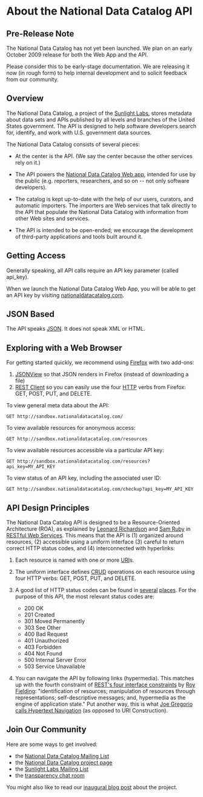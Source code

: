 # About the National Data Catalog API

## Pre-Release Note

The National Data Catalog has not yet been launched. We plan on an early October 2009 release for both the Web App and the API.

Please consider this to be early-stage documentation. We are releasing it now (in rough form) to help internal development and to solicit feedback from our community.

## Overview

The National Data Catalog, a project of the [Sunlight Labs](http://sunlightlabs.com), stores metadata about data sets and APIs published by all levels and branches of the United States government. The API is designed to help software developers search for, identify, and work with U.S. government data sources.

The National Data Catalog consists of several pieces:

* At the center is the API. (We say the center because the other services rely on it.)

* The API powers the [National Data Catalog Web app](http://nationaldatacatalog.com), intended for use by the public (e.g. reporters, researchers, and so on -- not only software developers).

* The catalog is kept up-to-date with the help of our users, curators, and automatic importers. The importers are Web services that talk directly to the API that populate the National Data Catalog with information from other Web sites and services.

* The API is intended to be open-ended; we encourage the development of third-party applications and tools built around it.

## Getting Access

Generally speaking, all API calls require an API key parameter (called api_key).

When we launch the National Data Catalog Web App, you will be able to get an API key by visiting [nationaldatacatalog.com](http://nationaldatacatalog.com).

## JSON Based

The API speaks [JSON](http://json.org/). It does not speak XML or HTML.

## Exploring with a Web Browser

For getting started quickly, we recommend using [Firefox](http://getfirefox.com) with two add-ons:

1. [JSONView](https://addons.mozilla.org/en-US/firefox/addon/10869) so that JSON renders in Firefox (instead of downloading a file)
2. [REST Client](https://addons.mozilla.org/en-US/firefox/addon/9780) so you can easily use the four [HTTP](http://en.wikipedia.org/wiki/Hypertext_Transfer_Protocol)  verbs from Firefox:  GET, POST, PUT, and DELETE.

To view general meta data about the API:

    GET http://sandbox.nationaldatacatalog.com/
    
To view available resources for anonymous access:

    GET http://sandbox.nationaldatacatalog.com/resources

To view available resources accessible via a particular API key:

    GET http://sandbox.nationaldatacatalog.com/resources?api_key=MY_API_KEY

To view status of an API key, including the associated user ID:

    GET http://sandbox.nationaldatacatalog.com/checkup?api_key=MY_API_KEY

## API Design Principles

The National Data Catalog API is designed to be a Resource-Oriented Architecture (ROA), as explained by [Leonard Richardson](http://www.crummy.com/) and [Sam Ruby](http://intertwingly.net/) in [RESTful Web Services](http://oreilly.com/catalog/9780596529260). This means that the API is (1) organized around resources, (2) accessible using a uniform interface
(3) careful to return correct HTTP status codes, and (4) interconnected with hyperlinks:

1. Each resource is named with one or more [URI](http://en.wikipedia.org/wiki/Uniform_Resource_Identifier)s.

2. The uniform interface defines [CRUD](http://en.wikipedia.org/wiki/Create,_read,_update_and_delete) operations on each resource using four HTTP verbs: GET, POST, PUT, and DELETE.

3. A good list of HTTP status codes can be found in [several](http://en.wikipedia.org/wiki/List_of_HTTP_status_codes) [places](http://www.w3.org/Protocols/HTTP/HTRESP.html). For the purpose of this API, the most relevant status codes are:

    * 200 OK
    * 201 Created
    * 301 Moved Permanently
    * 303 See Other
    * 400 Bad Request
    * 401 Unauthorized
    * 403 Forbidden
    * 404 Not Found
    * 500 Internal Server Error
    * 503 Service Unavailable

4. You can navigate the API by following links (hypermedia). This matches up with the fourth constraint of [REST's four interface constraints](http://www.ics.uci.edu/~fielding/pubs/dissertation/rest_arch_style.htm#sec_5_1_5) by [Roy Fielding](http://roy.gbiv.com/): "identification of resources; manipulation of resources through representations; self-descriptive messages; and, hypermedia as the engine of application state." Put another way, this is what [Joe Gregorio calls Hypertext Navigation](http://www.xml.com/pub/a/2005/04/06/restful.html) (as opposed to URI Construction). 

## Join Our Community

Here are some ways to get involved:

* the [National Data Catalog Mailing List](http://groups.google.com/group/datacatalog)
* the [National Data Catalog project page](http://sunlightlabs.com/projects/datacatalog/)
* the [Sunlight Labs Mailing List](http://groups.google.com/group/sunlightlabs)
* the [transparency chat room](irc://chat.freenode.net/transparency)

You might also like to read our [inaugural blog post](http://www.sunlightlabs.com/blog/2009/kickoff-national-data-catalog/) about the project.
